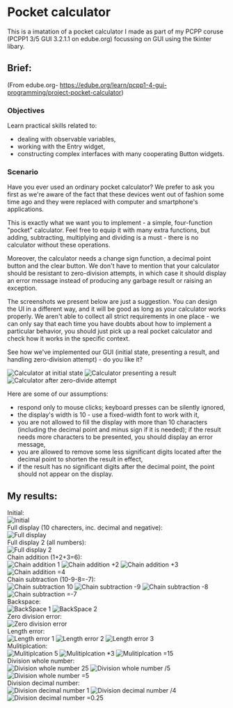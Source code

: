 # Pocket calculator
This is a imatation of a pocket calculator I made as part of my PCPP coruse (PCPP1 3/5 GUI 3.2.1.1 on edube.org) focussing on GUI using the tkinter libary.

## Brief:
(From edube.org- https://edube.org/learn/pcpp1-4-gui-programming/project-pocket-calculator)
### Objectives
Learn practical skills related to:

- dealing with observable variables,
- working with the Entry widget,
- constructing complex interfaces with many cooperating Button widgets.

### Scenario
Have you ever used an ordinary pocket calculator? We prefer to ask you first as we're aware of the fact that these devices went out of fashion some time ago and they were replaced with computer and smartphone's applications.

This is exactly what we want you to implement - a simple, four-function "pocket" calculator. Feel free to equip it with many extra functions, but adding, subtracting, multiplying and dividing is a must - there is no calculator without these operations.

Moreover, the calculator needs a change sign function, a decimal point button and the clear button. We don't have to mention that your calculator should be resistant to zero-division attempts, in which case it should display an error message instead of producing any garbage result or raising an exception.

The screenshots we present below are just a suggestion. You can design the UI in a different way, and it will be good as long as your calculator works properly. We aren't able to collect all strict requirements in one place - we can only say that each time you have doubts about how to implement a particular behavior, you should just pick up a real pocket calculator and check how it works in the specific context.

See how we've implemented our GUI (initial state, presenting a result, and handling zero-division attempt) - do you like it?

![Calculator at initial state](./images/intended_initial.png) ![Calculator presenting a result](./images/intended_result.png) ![Calculator after zero-divide attempt](./images/intended_error.png)

Here are some of our assumptions:

- respond only to mouse clicks; keyboard presses can be silently ignored,
- the display's width is 10 - use a fixed-width font to work with it,
- you are not allowed to fill the display with more than 10 characters (including the decimal point and minus sign if it is needed); if the result needs more characters to be presented, you should display an error message,
- you are allowed to remove some less significant digits located after the decimal point to shorten the result in effect,
- if the result has no significant digits after the decimal point, the point should not appear on the display.

## My results:  

Initial:  
![Initial](./images/initial.png)  
Full display (10 charecters, inc. decimal and negative):  
![Full display](./images/full_display.png)  
Full display 2 (all numbers):  
![Full display 2](./images/full_display_nums.png)  
Chain addition (1+2+3=6):  
![Chain addition 1](./images/chain_add_1.png)
![Chain addition +2](./images/chain_add_2.png)
![Chain addition +3](./images/chain_add_3.png)
![Chain addition =4](./images/chain_add_4.png)  
Chain subtraction (10-9-8=-7):  
![Chain subtraction 10](./images/chain_sub_1.png)
![Chain subtraction -9](./images/chain_sub_2.png)
![Chain subtraction -8](./images/chain_sub_3.png)
![Chain subtraction =-7](./images/chain_sub_4.png)  
Backspace:  
![BackSpace 1](./images/backspace_1.png)
![BackSpace 2](./images/backspace_2.png)  
Zero division error:  
![Zero division error](./images/zero_div_error.png)  
Length error:  
![Length error 1](./images/length_error_1.png)
![Length error 2](./images/length_error_2.png)
![Length error 3](./images/length_error_3.png)  
Mulitiplcation:  
![Mulitiplcation 5](./images/multi_1.png)
![Mulitiplcation *3](./images/multi_2.png)
![Mulitiplcation =15](./images/multi_3.png)  
Division whole number:  
![Division whole number 25](./images/div_whole_1.png)
![Division whole number /5](./images/div_whole_2.png)
![Division whole number =5](./images/div_whole_.3png)  
Division decimal number:  
![Division decimal number 1](./images/div_deci_1.png)
![Division decimal number /4](./images/div_deci_2.png)
![Division decimal number =0.25](./images/div_deci_3.png)  
